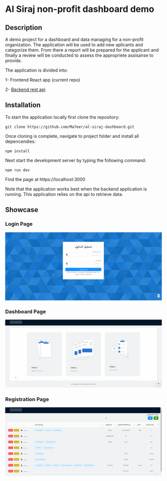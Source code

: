 # Al Siraj non-profit dashboard demo

## Description

A demo project for a dashboard and data managing for a non-profit organization. The application will be used to add new aplicants and categorize them. From there a report will be prepared for the applicant and finally a review will be conducted to assess the appropriete assisanse to provide. 

The application is divided into:

1- Frontend React app (current repo)

2- [Backend rest api](https://github.com/Ma7eer/al-siraj-api-demo)

## Installation

To start the application locally first clone the repository:

```
git clone https://github.com/Ma7eer/al-siraj-dashboard.git
```

Once cloning is complete, navigate to project folder and install all depencendies:

```
npm install
```

Next start the development server by typing the following command:

```
npm run dev
```

Find the page at https://localhost:3000

Note that the application works best when the backend application is running. This application relies on the api to retrieve data.

## Showcase

### Login Page 

![Login Page](https://github.com/Ma7eer/al-siraj-dashboard/blob/master/public/images/login-page.gif)

### Dashboard Page 

![Dashboard Page](https://github.com/Ma7eer/al-siraj-dashboard/blob/master/public/images/dashboard-page.gif)

### Registration Page 

![Registration Page](https://github.com/Ma7eer/al-siraj-dashboard/blob/master/public/images/registration-page.gif)
